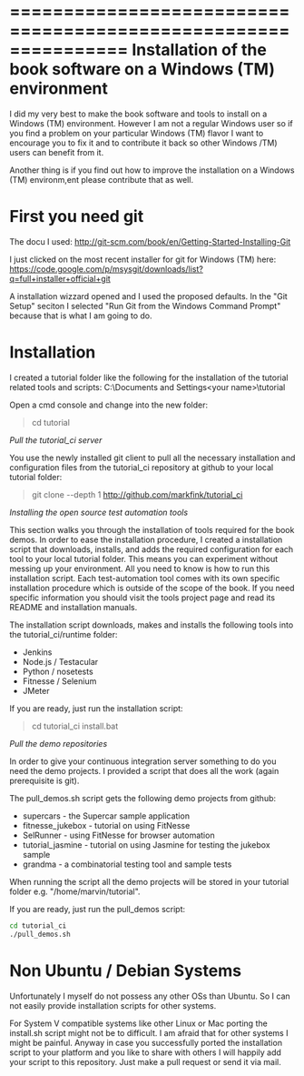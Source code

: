 ===============================================================
Installation of the book software on a Windows (TM) environment
===============================================================

I did my very best to make the book software and tools to install on a Windows (TM) environment. However I am not a regular Windows user so if you find a problem on your particular Windows (TM) flavor I want to encourage you to fix it and to contribute it back so other Windows /TM) users can benefit from it. 

Another thing is if you find out how to improve the installation on a Windows (TM) environm,ent please contribute that as well.


First you need git
==================

The docu I used:
http://git-scm.com/book/en/Getting-Started-Installing-Git

I just clicked on the most recent installer for git for Windows (TM) here:
https://code.google.com/p/msysgit/downloads/list?q=full+installer+official+git

A installation wizzard opened and I used the proposed defaults. In the "Git Setup" seciton I selected "Run Git from the Windows Command Prompt" because that is what I am going to do.


Installation
============

I created a tutorial folder like the following for the installation of the tutorial related tools and scripts:
C:\Documents and Settings\<your name>\tutorial

Open a cmd console and change into the new folder:
>cd tutorial

*Pull the tutorial_ci server*

You use the newly installed git client to pull all the necessary installation and configuration files from the tutorial_ci repository at github to your local tutorial folder:
>git clone --depth 1 http://github.com/markfink/tutorial_ci

*Installing the open source test automation tools*

This section walks you through the installation of tools required for the book demos. In order to ease the installation procedure, I created a installation script that downloads, installs, and adds the required configuration for each tool to your local tutorial folder. This means you can experiment without messing up your environment. All you need to know is how to run this installation script. Each test-automation tool comes with its own specific installation procedure which is outside of the scope of the book. If you need specific information you should visit the tools project page and read its README and installation manuals.

The installation script downloads, makes and installs the following tools into the tutorial_ci/runtime folder:

* Jenkins
* Node.js / Testacular
* Python / nosetests
* Fitnesse / Selenium
* JMeter

If you are ready, just run the installation script:
>cd tutorial_ci
>install.bat





*Pull the demo repositories*

In order to give your continuous integration server something to do you need the demo projects. I provided a script that does all the work (again prerequisite is git).

The pull_demos.sh script gets the following demo projects from github:

* supercars - the Supercar sample application
* fitnesse_jukebox - tutorial on using FitNesse
* SelRunner - using FitNesse for browser automation
* tutorial_jasmine - tutorial on using Jasmine for testing the jukebox sample
* grandma - a combinatorial testing tool and sample tests

When running the script all the demo projects will be stored in your tutorial folder e.g. "/home/marvin/tutorial".

If you are ready, just run the pull_demos script:

```bash
cd tutorial_ci
./pull_demos.sh
```

Non Ubuntu / Debian Systems
===========================

Unfortunately I myself do not possess any other OSs than Ubuntu. So I can not easily provide installation scripts for other systems.

For System V compatible systems like other Linux or Mac porting the install.sh script might not be to difficult. I am afraid that for other systems I might be painful. Anyway in case you successfully ported the installation script to your platform and you like to share with others I will happily add your script to this repository. Just make a pull request or send it via mail.




